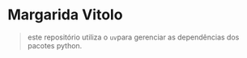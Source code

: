 # Margarida Vitolo

> este repositório utiliza o `uv`para gerenciar as dependências dos pacotes python.


